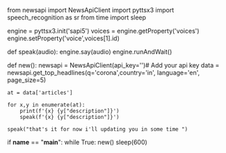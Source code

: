 
from newsapi import NewsApiClient
import pyttsx3
import speech_recognition as sr
from time import sleep

engine = pyttsx3.init('sapi5')
voices = engine.getProperty('voices')
engine.setProperty('voice',voices[1].id)

def speak(audio):
    engine.say(audio)
    engine.runAndWait()


def new():
    newsapi = NewsApiClient(api_key='')# Add your api key
    data = newsapi.get_top_headlines(q='corona',country='in',
                                      language='en',
                                      page_size=5)

    at = data['articles']

    for x,y in enumerate(at):
        print(f'{x} {y["description"]}')
        speak(f'{x} {y["description"]}')
        
    speak("that's it for now i'll updating you in some time ")



if __name__ == "__main__":
	while True:
		new()
		sleep(600)

